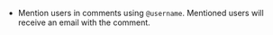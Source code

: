 - Mention users in comments using `@username`. Mentioned users will receive an email with the comment.
